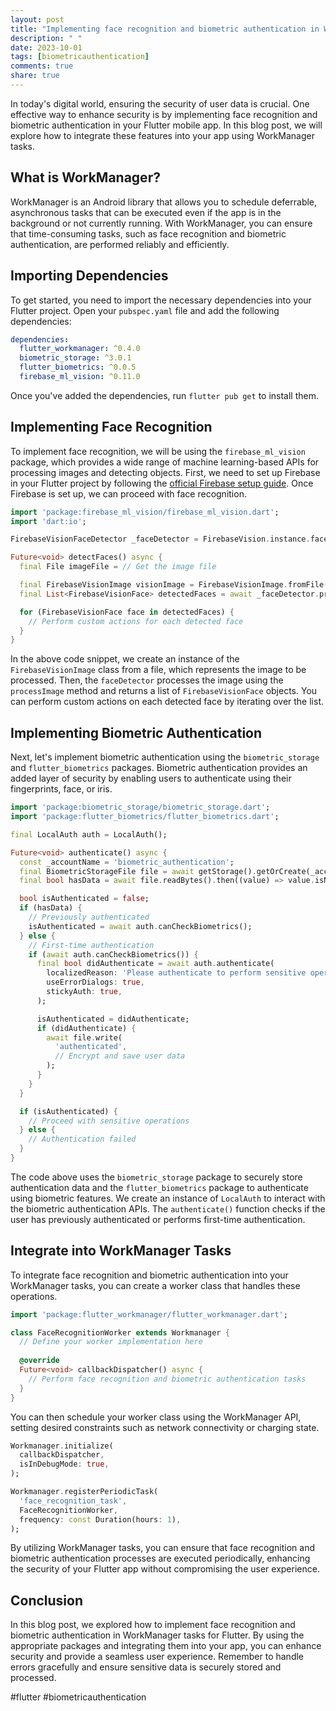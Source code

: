 ```yaml
---
layout: post
title: "Implementing face recognition and biometric authentication in WorkManager tasks for Flutter"
description: " "
date: 2023-10-01
tags: [biometricauthentication]
comments: true
share: true
---
```


In today's digital world, ensuring the security of user data is crucial. One effective way to enhance security is by implementing face recognition and biometric authentication in your Flutter mobile app. In this blog post, we will explore how to integrate these features into your app using WorkManager tasks.

## What is WorkManager?

WorkManager is an Android library that allows you to schedule deferrable, asynchronous tasks that can be executed even if the app is in the background or not currently running. With WorkManager, you can ensure that time-consuming tasks, such as face recognition and biometric authentication, are performed reliably and efficiently.

## Importing Dependencies

To get started, you need to import the necessary dependencies into your Flutter project. Open your `pubspec.yaml` file and add the following dependencies:

```yaml
dependencies:
  flutter_workmanager: ^0.4.0
  biometric_storage: ^3.0.1
  flutter_biometrics: ^0.0.5
  firebase_ml_vision: ^0.11.0
```

Once you've added the dependencies, run `flutter pub get` to install them.

## Implementing Face Recognition

To implement face recognition, we will be using the `firebase_ml_vision` package, which provides a wide range of machine learning-based APIs for processing images and detecting objects. First, we need to set up Firebase in your Flutter project by following the [official Firebase setup guide](https://firebase.google.com/docs/flutter/setup). Once Firebase is set up, we can proceed with face recognition.

```dart
import 'package:firebase_ml_vision/firebase_ml_vision.dart';
import 'dart:io';

FirebaseVisionFaceDetector _faceDetector = FirebaseVision.instance.faceDetector();

Future<void> detectFaces() async {
  final File imageFile = // Get the image file

  final FirebaseVisionImage visionImage = FirebaseVisionImage.fromFile(imageFile);
  final List<FirebaseVisionFace> detectedFaces = await _faceDetector.processImage(visionImage);

  for (FirebaseVisionFace face in detectedFaces) {
    // Perform custom actions for each detected face
  }
}
```

In the above code snippet, we create an instance of the `FirebaseVisionImage` class from a file, which represents the image to be processed. Then, the `faceDetector` processes the image using the `processImage` method and returns a list of `FirebaseVisionFace` objects. You can perform custom actions on each detected face by iterating over the list.

## Implementing Biometric Authentication

Next, let's implement biometric authentication using the `biometric_storage` and `flutter_biometrics` packages. Biometric authentication provides an added layer of security by enabling users to authenticate using their fingerprints, face, or iris.

```dart
import 'package:biometric_storage/biometric_storage.dart';
import 'package:flutter_biometrics/flutter_biometrics.dart';

final LocalAuth auth = LocalAuth();

Future<void> authenticate() async {
  const _accountName = 'biometric_authentication';
  final BiometricStorageFile file = await getStorage().getOrCreate(_accountName);
  final bool hasData = await file.readBytes().then((value) => value.isNotEmpty);

  bool isAuthenticated = false;
  if (hasData) {
    // Previously authenticated
    isAuthenticated = await auth.canCheckBiometrics();
  } else {
    // First-time authentication
    if (await auth.canCheckBiometrics()) {
      final bool didAuthenticate = await auth.authenticate(
        localizedReason: 'Please authenticate to perform sensitive operations',
        useErrorDialogs: true,
        stickyAuth: true,
      );

      isAuthenticated = didAuthenticate;
      if (didAuthenticate) {
        await file.write(
          'authenticated',
          // Encrypt and save user data
        );
      }
    }
  }

  if (isAuthenticated) {
    // Proceed with sensitive operations
  } else {
    // Authentication failed
  }
}
```

The code above uses the `biometric_storage` package to securely store authentication data and the `flutter_biometrics` package to authenticate using biometric features. We create an instance of `LocalAuth` to interact with the biometric authentication APIs. The `authenticate()` function checks if the user has previously authenticated or performs first-time authentication.

## Integrate into WorkManager Tasks

To integrate face recognition and biometric authentication into your WorkManager tasks, you can create a worker class that handles these operations. 

```dart
import 'package:flutter_workmanager/flutter_workmanager.dart';

class FaceRecognitionWorker extends Workmanager {
  // Define your worker implementation here
  
  @override
  Future<void> callbackDispatcher() async {
    // Perform face recognition and biometric authentication tasks
  }
}
```

You can then schedule your worker class using the WorkManager API, setting desired constraints such as network connectivity or charging state.

```dart
Workmanager.initialize(
  callbackDispatcher,
  isInDebugMode: true,
);

Workmanager.registerPeriodicTask(
  'face_recognition_task',
  FaceRecognitionWorker,
  frequency: const Duration(hours: 1),
);
```

By utilizing WorkManager tasks, you can ensure that face recognition and biometric authentication processes are executed periodically, enhancing the security of your Flutter app without compromising the user experience.

## Conclusion

In this blog post, we explored how to implement face recognition and biometric authentication in WorkManager tasks for Flutter. By using the appropriate packages and integrating them into your app, you can enhance security and provide a seamless user experience. Remember to handle errors gracefully and ensure sensitive data is securely stored and processed.

#flutter #biometricauthentication